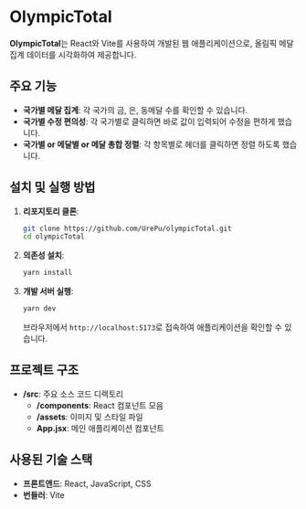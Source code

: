 # OlympicTotal

**OlympicTotal**는 React와 Vite를 사용하여 개발된 웹 애플리케이션으로, 올림픽 메달 집계 데이터를 시각화하여 제공합니다.

## 주요 기능

- **국가별 메달 집계**: 각 국가의 금, 은, 동메달 수를 확인할 수 있습니다.
- **국가별 수정 편의성**: 각 국가별로 클릭하면 바로 값이 입력되어 수정을 편하게 했습니다.
- **국가별 or 메달별 or 메달 총합 정렬**: 각 항목별로 헤더를 클릭하면 정렬 하도록 했습니다.

## 설치 및 실행 방법

1. **리포지토리 클론**:

   ```bash
   git clone https://github.com/UrePu/olympicTotal.git
   cd olympicTotal
   ```

2. **의존성 설치**:

   ```bash
   yarn install
   ```

3. **개발 서버 실행**:

   ```bash
   yarn dev
   ```

   브라우저에서 `http://localhost:5173`로 접속하여 애플리케이션을 확인할 수 있습니다.

## 프로젝트 구조

- **/src**: 주요 소스 코드 디렉토리
  - **/components**: React 컴포넌트 모음
  - **/assets**: 이미지 및 스타일 파일
  - **App.jsx**: 메인 애플리케이션 컴포넌트

## 사용된 기술 스택

- **프론트엔드**: React, JavaScript, CSS
- **번들러**: Vite
